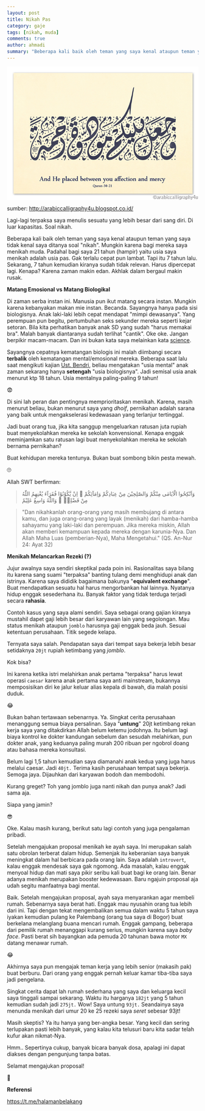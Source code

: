 ```yaml
---
layout: post
title: Nikah Pas
category: gaje
tags: [nikah, muda]
comments: true
author: ahmadi
summary: "Beberapa kali baik oleh teman yang saya kenal ataupun teman yang saya tidak kenal saya ditanya soal nikah. Mungkin karena bagi mereka saya menikah muda. Padahal bagi saya 21 tahun (hampir) yaitu usia saya menikah adalah usia pas. Gak terlalu cepat pun lambat. Tapi itu 7 tahun lalu. Sekarang, 7 tahun kemudian kiranya sudah tidak relevan."
--- 
```


<img border="0" src="/img/nkh-3021.jpg" align="middle"/>

sumber: <http://arabiccalligraphy4u.blogspot.co.id/>

Lagi-lagi terpaksa saya menulis sesuatu yang lebih besar dari sang diri. Di luar kapasitas. Soal nikah. 

Beberapa kali baik oleh teman yang saya kenal ataupun teman yang saya tidak kenal saya ditanya soal "nikah". Mungkin karena bagi mereka saya menikah muda. Padahal bagi saya 21 tahun (hampir) yaitu usia saya menikah adalah usia pas. Gak terlalu cepat pun lambat. 
Tapi itu 7 tahun lalu. Sekarang, 7 tahun kemudian kiranya sudah tidak relevan. Harus dipercepat lagi. Kenapa? Karena zaman makin edan. Akhlak dalam bergaul makin rusak.

**Matang Emosional vs Matang Biologikal**

Di zaman serba instan ini. Manusia pun ikut matang secara instan. Mungkin karena kebanyakan makan mie instan. Becanda. Sayangnya hanya pada sisi biologisnya. Anak laki-laki lebih cepat mendapat "mimpi dewasanya". Yang perempuan pun begitu, pertumbuhan seks sekunder mereka seperti kejar setoran. Bila kita perhatikan banyak anak SD yang sudah "harus memakai bra". Malah banyak diantaranya sudah terlihat "cantik". Oke oke. Jangan berpikir macam-macam. Dan ini bukan kata saya melainkan kata [science]( https://www.sciencealert.com/girls-are-going-through-puberty-earlier-than-ever-before-with-long-term-effects).

Sayangnya cepatnya kematangan biologis ini malah diimbangi secara **terbalik** oleh kematangan mental/emosional mereka. Beberapa saat lalu saat mengikuti kajian [Ust. Bendri](https://www.youtube.com/results?search_query=ustadz+bendri), beliau mengatakan "usia mental" anak zaman sekarang hanya **setengah** "usia biologisnya". Jadi semisal usia anak menurut ktp 18 tahun. Usia mentalnya paling-paling 9 tahun!

😨

Di sini lah peran dan pentingnya memprioritaskan menikah. Karena, masih menurut beliau, bukan menurut saya yang *dhoif*, pernikahan adalah sarana yang baik untuk mengakselerasi kedewasaan yang terlanjur tertinggal.

Jadi buat orang tua, jika kita sanggup mengeluarkan ratusan juta rupiah buat menyekolahkan mereka ke sekolah konvensional. Kenapa enggak meminjamkan satu ratusan lagi buat menyekolahkan mereka ke sekolah bernama pernikahan?

Buat kehidupan mereka tentunya. Bukan buat sombong bikin pesta mewah. 

🙄

Allah SWT berfirman:

> وَاَنْكِحُوا الْاَيَامٰى مِنْكُمْ وَالصّٰلِحِيْنَ مِنْ عِبَادِكُمْ وَاِمَآئِكُمْ  ۗ  اِنْ يَّكُوْنُوْا فُقَرَآءَ يُغْنِهِمُ اللّٰهُ مِنْ فَضْلِهٖ   ۗ  وَاللّٰهُ وَاسِعٌ عَلِيْمٌ

> "Dan nikahkanlah orang-orang yang masih membujang di antara kamu, dan juga orang-orang yang layak (menikah) dari hamba-hamba sahayamu yang laki-laki dan perempuan. Jika mereka miskin, Allah akan memberi kemampuan kepada mereka dengan karunia-Nya. Dan Allah Maha Luas (pemberian-Nya), Maha Mengetahui."
(QS. An-Nur 24: Ayat 32)

**Menikah Melancarkan Rezeki (?)**

Jujur awalnya saya sendiri skeptikal pada poin ini. Rasionalitas saya bilang itu karena sang suami "terpaksa" banting tulang demi menghidupi anak dan istrinya. Karena saya dididik bagaimana bakunya "**equivalent exchange**". Buat mendapatkan sesuatu hal harus mengorbankan hal lainnya. Nyatanya hidup enggak sesederhana itu. Banyak faktor yang tidak terduga terjadi secara **rahasia**.

Contoh kasus yang saya alami sendiri. Saya sebagai orang gajian kiranya mustahil dapet gaji lebih besar dari karyawan lain yang segolongan. Mau status menikah ataupun `jomblo` harusnya gaji enggak beda jauh. Sesuai ketentuan perusahaan. Titik segede kelapa.

Ternyata saya salah. Pendapatan saya dari tempat saya bekerja lebih besar setidaknya `20jt` rupiah ketimbang yang *jomblo*. 

Kok bisa? 

Ini karena ketika istri melahirkan anak pertama "terpaksa" harus lewat operasi `caesar` karena anak pertama saya anti mainstream, bukannya memposisikan diri ke jalur keluar alias kepala di bawah, dia malah posisi duduk.

 😂
 
Bukan bahan tertawaan sebenarnya. Ya. Singkat cerita perusahaan menanggung semua biaya persalinan. Saya "**untung**" 20jt ketimbang rekan kerja saya yang ditakdirkan Allah belum ketemu jodohnya. Itu belum lagi biaya kontrol ke dokter kandungan sebelum dan sesudah melahirkan, pun dokter anak, yang keduanya paling murah 200 ribuan per ngobrol doang atau bahasa mereka konsultasi.

Belum lagi 1,5 tahun kemudian saya diamanahi anak kedua yang juga harus melalui caesar. Jadi `40jt.` Terima kasih perusahaan tempat saya bekerja. Semoga jaya. Dijauhkan dari karyawan bodoh dan membodohi.

Kurang greget? Toh yang jomblo juga nanti nikah dan punya anak? Jadi sama aja.

Siapa yang jamin? 

😎

Oke. Kalau masih kurang, berikut satu lagi contoh yang juga pengalaman pribadi.

Setelah mengajukan proposal menikah ke ayah saya. Ini merupakan salah satu obrolan terberat dalam hidup. Semenjak itu keberanian saya banyak meningkat dalam hal berbicara pada orang lain. Saya adalah `introvert`, kalau enggak mendesak saya gak ngomong. Ada masalah, kalau enggak menyoal hidup dan mati saya pikir seribu kali buat bagi ke orang lain. 
Benar adanya menikah merupakan booster kedewasaan. Baru ngajuin proposal aja udah segitu manfaatnya bagi mental.

Baik. Setelah mengajukan proposal, ayah saya menyarankan agar membeli rumah. Sebenarnya saya berat hati. Enggak mau nyusahin orang tua lebih dari ini. Tapi dengan tekat mengembalikan semua dalam waktu 5 tahun saya iyakan kemudian pulang ke Palembang (orang tua saya di Bogor) buat berkelana melanglang buana mencari rumah. Enggak gampang, beberapa dari pemilik rumah menanggapi kurang serius, mungkin karena saya *baby face*. Pasti berat sih bayangkan ada pemuda 20 tahunan bawa motor `MX` datang menawar rumah. 

😂

Akhirnya saya pun mengajak teman kerja yang lebih senior (makasih pak) buat berburu. Dari orang yang enggak pernah keluar kamar tiba-tiba saya jadi pengelana.

Singkat cerita dapat lah rumah sederhana yang saya dan keluarga kecil saya tinggali sampai sekarang. Waktu itu harganya `182jt` yang 5 tahun kemudian sudah jadi `275jt.` Wow! Saya untung `93jt.` Seandainya saya menunda menikah dari umur 20 ke 25 rezeki saya *seret* sebesar 93jt!

Masih skeptis? Ya itu hanya yang ber-angka besar. Yang kecil dan sering terlupakan pasti lebih banyak, yang kalau kita telusuri baru kita sadar telah kufur akan nikmat-Nya.

Hmm.. Sepertinya cukup, banyak bicara banyak dosa, apalagi ini dapat diakses dengan pengunjung tanpa batas. 

Selamat mengajukan proposal! 

👊

**Referensi**

<https://t.me/halamanbelakang>